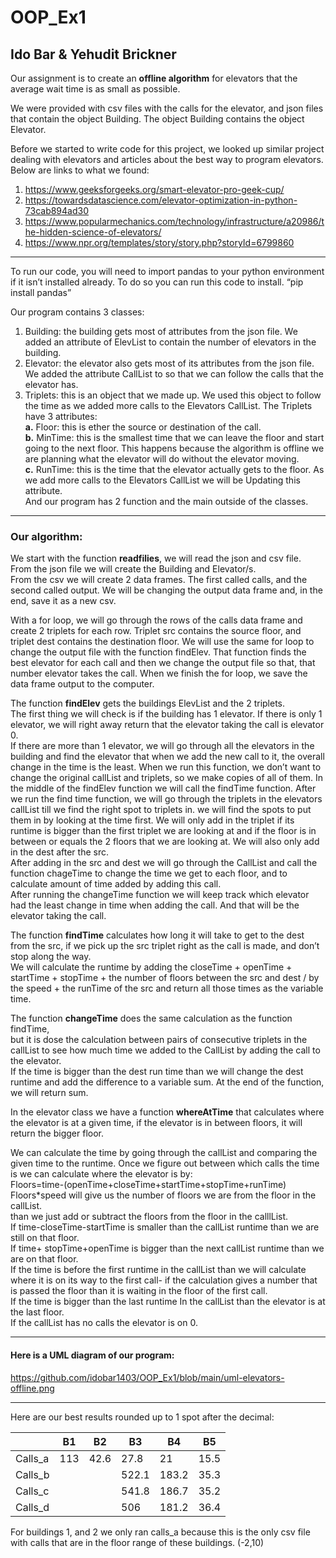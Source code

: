 
# OOP_Ex1
## Ido Bar & Yehudit Brickner

Our assignment is to create an <b>offline algorithm</b> for elevators that the average wait time is as small as possible.

We were provided with csv files with the calls for the elevator, and json files that contain the object Building. The object Building contains the object Elevator. 

Before we started to write code for this project, we looked up similar project dealing with elevators and articles about the best way to program elevators. Below are links to what we found:
1.	https://www.geeksforgeeks.org/smart-elevator-pro-geek-cup/
2.	https://towardsdatascience.com/elevator-optimization-in-python-73cab894ad30
3.	https://www.popularmechanics.com/technology/infrastructure/a20986/the-hidden-science-of-elevators/
4.	https://www.npr.org/templates/story/story.php?storyId=6799860
___________________________________________________________________________________________________________________________________________
To run our code, you will need to import pandas to your python environment if it isn’t installed already. To do so you can run this code to install.
“pip install pandas”

Our program contains 3 classes:

1.	Building: the building gets most of attributes from the json file. We added an attribute of ElevList to contain the number of elevators in the building.
2.	Elevator: the elevator also gets most of its attributes from the json file. We added the attribute CallList to so that we can follow the calls that the elevator has.
3.	Triplets: this is an object that we made up. We used this object to follow the time as we added more calls to the Elevators CallList.
The Triplets have 3 attributes:
<br><b>a.</b>	Floor: this is ether the source or destination of the call.  
<b>b.</b>	MinTime: this is the smallest time that we can leave the floor and start going to the next floor. This happens because the algorithm is offline we are planning what the elevator will do without the elevator moving.
<br><b>c.</b>	RunTime: this is the time that the elevator actually gets to the floor. As we add more calls to the Elevators CallList we will be Updating this                      attribute.
<br>And our program has 2 function and the main outside of the classes.
____________________________________________________________________________________________________________________________________________________

### Our algorithm:
We start with the function <b>readfilies</b>, we will read the json and csv file.
<br>From the json file we will create the Building and Elevator/s.
<br>From the csv we will create 2 data frames. The first called calls, and the second called output. We will be changing the output data frame and, in the end, save it as a new csv.

With a for loop, we will go through the rows of the calls data frame and create 2 triplets for each row. Triplet src contains the source floor, and triplet dest contains the destination floor. We will use the same for loop to change the output file with the function findElev. That function finds the best elevator for each call and then we change the output file so that, that number elevator takes the call. When we finish the for loop, we save the data frame output to the computer.

The function <b>findElev</b> gets the buildings ElevList and the 2 triplets.
<br>The first thing we will check is if the building has 1 elevator. If there is only 1 elevator, we will right away return that the elevator taking the call is elevator 0.
<br>If there are more than 1 elevator, we will go through all the elevators in the building and find the elevator that when we add the new call to it, the overall change in the time is the least. When we run this function, we don’t want to change the original callList and triplets, so we make copies of all of them. In the middle of the findElev function we will call the findTime function. After we run the find time function, we will go through the triplets in the elevators callList till we find the right spot to triplets in. we will find the spots to put them in by looking at the time first. We will only add in the triplet if its runtime is bigger than the first triplet we are looking at and if the floor is in between or equals the 2 floors that we are looking at. We will also only add in the dest after the src.
<br>After adding in the src and dest we will go through the CallList and call the function chageTime to change the time we get to each floor, and to calculate amount of time added by adding this call.
<br>After running the changeTime function we will keep track which elevator had the least change in time when adding the call. And that will be the elevator taking the call.

The function <b>findTime</b> calculates how long it will take to get to the dest from the src, if we pick up the src triplet right as the call is made, and don’t stop along the way. <br>We will calculate the runtime by adding the closeTime + openTime + startTime + stopTime + the number of floors between the src and dest / by the speed + the runTime of the src and return all those times as the variable time.

The function <b>changeTime</b> does the same calculation as the function findTime,
<br>but it is dose the calculation between pairs of consecutive triplets in the callList to see how much time we added to the CallList by adding the call to the elevator.
<br>If the time is bigger than the dest run time than we will change the dest runtime and add the difference to a variable sum. At the end of the function, we will return sum.

In the elevator class we have a function <b>whereAtTime</b> that calculates where the elevator is at a given time, if the elevator is in between floors, it will return the bigger floor.

We can calculate the time by going through the callList and comparing the given time to the runtime. Once we figure out between which calls the time is we can calculate where the elevator is by: 
<br>Floors=time-(openTime+closeTime+startTime+stopTime+runTime)
<br>Floors*speed will give us the number of floors we are from the floor in the callList.
<br>than we just add or subtract the floors from the floor in the calllList.
<br>If time-closeTime-startTime is smaller than the callList runtime than we are still on that floor.
<br>If time+ stopTime+openTime is bigger than the next callList runtime than we are on that floor.
<br>If the time is before the first runtime in the callList than we will calculate where it is on its way to the first call- if the calculation gives a number that is passed the floor than it is waiting in the floor of the first call.
<br>If the time is bigger than the last runtime In the callList than the elevator is at the last floor.
<br>If the callList has no calls the elevator is on 0.
__________________________________________________________________________________________________________________________________________________________________________________
#### Here is a UML diagram of our program:
https://github.com/idobar1403/OOP_Ex1/blob/main/uml-elevators-offline.png
_________________________________________________________________________________________________________________________________________________________________________________
Here are our best results rounded up to 1 spot after the decimal:

|   	    | B1     |	B2	| B3   |	B4  |	B5   |
|---------|--------|------|------|------|------|
| Calls_a |	113	  | 42.6 |	27.8 |	21 |	15.5 |
| Calls_b	|		    |      | 522.1 |	183.2 |	35.3 |
| Calls_c	|		    |      | 541.8 |	186.7 |	35.2 |
| Calls_d	|		   |       | 506 | 181.2 |	36.4 |


For buildings 1, and 2 we only ran calls_a because this is the only csv file with calls that are in the floor range of these buildings. (-2,10)

